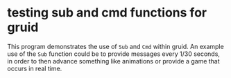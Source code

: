 # testing sub and cmd functions for gruid

This program demonstrates the use of `Sub` and `Cmd` within gruid. An example use
of the `Sub` function could be to provide messages every 1/30 seconds, in order
to then advance something like animations or provide a game that occurs in
real time.

